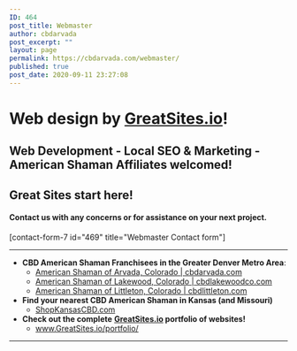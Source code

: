 ```yaml
---
ID: 464
post_title: Webmaster
author: cbdarvada
post_excerpt: ""
layout: page
permalink: https://cbdarvada.com/webmaster/
published: true
post_date: 2020-09-11 23:27:08
---
```

<!-- wp:heading {"level":1} -->
<h1>Web design by <a href="http://greatsites.io/">GreatSites.io</a>! </h1>
<!-- /wp:heading -->

<!-- wp:heading -->
<h2>Web Development - Local SEO &amp; Marketing - American Shaman Affiliates welcomed!</h2>
<!-- /wp:heading -->

<!-- wp:heading -->
<h2>Great Sites start here!</h2>
<!-- /wp:heading -->

<!-- wp:heading {"level":4} -->
<h4>Contact us with any concerns or for assistance on your next project. </h4>
<!-- /wp:heading -->

<!-- wp:shortcode -->
[contact-form-7 id="469" title="Webmaster Contact form"]
<!-- /wp:shortcode -->

<!-- wp:separator -->
<hr class="wp-block-separator"/>
<!-- /wp:separator -->

<!-- wp:list -->
<ul id="block-18c2a2ed-87f1-4183-bc8f-baeee2809e9c"><li><strong>CBD American Shaman Franchisees in the Greater Denver Metro Area</strong>:<ul><li><a href="https://cbdarvada.com/">American Shaman of Arvada, Colorado | cbdarvada.com</a></li><li><a href="https://cbdlakewoodco.com/">American Shaman of Lakewood, Colorado | cbdlakewoodco.com</a></li><li><a href="https://cbdlittleton.com/">American Shaman of Littleton, Colorado&nbsp;| cbdlittleton.com</a></li></ul></li><li><strong>Find your nearest CBD American Shaman in Kansas (and Missouri)</strong><ul><li><a href="https://shopkansascbd.com/">ShopKansasCBD.com</a></li></ul></li><li><strong>Check out the&nbsp;complete</strong>&nbsp;<strong><a href="https://greatsites.io/">GreatSites.io</a>&nbsp;portfolio of websites!</strong><ul><li><a href="https://greatsites.io/portfolio">www.GreatSites.io/portfolio/</a></li></ul></li></ul>
<!-- /wp:list -->

<!-- wp:separator -->
<hr class="wp-block-separator"/>
<!-- /wp:separator -->